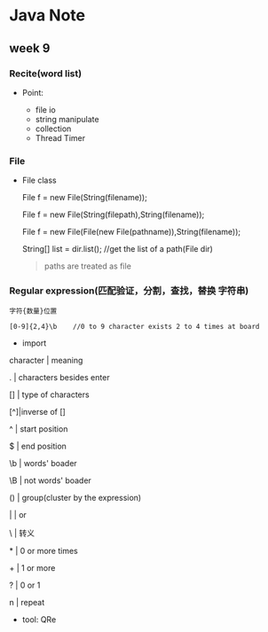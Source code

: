 # Java Note

<h2 id ="9">week 9</h2>

### Recite(word list)

* Point: 
	
	* file io
	* string manipulate
	* collection
	* Thread Timer
	
### File

* File class
	
	File f = new File(String(filename));

	File f = new File(String(filepath),String(filename));

	File f = new File(File(new File(pathname)),String(filename));
	
	String[] list = dir.list(); //get the list of a path(File dir)

	> paths are treated as file
	

### Regular expression(匹配验证，分割，查找，替换 字符串)

	字符{数量}位置

	[0-9]{2,4}\b	//0 to 9 character exists 2 to 4 times at board

* import 

character | meaning

. | characters besides enter

[] | type of characters

[^]|inverse of []

^ | start position

$ | end position

\b | words' boader

\B | not words' boader

() | group(cluster by the expression)

\| | or

\\ | 转义

\* | 0 or more times

\+ | 1 or more

? | 0 or 1

n | repeat


* tool: QRe








